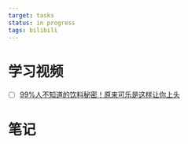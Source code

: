 ```yaml
---
target: tasks
status: in progress
tags: bilibili
---
```

# 学习视频
- [ ] [99%人不知道的饮料秘密！原来可乐是这样让你上头](https://www.bilibili.com/video/BV1ES4y1w7Jq)
# 笔记

